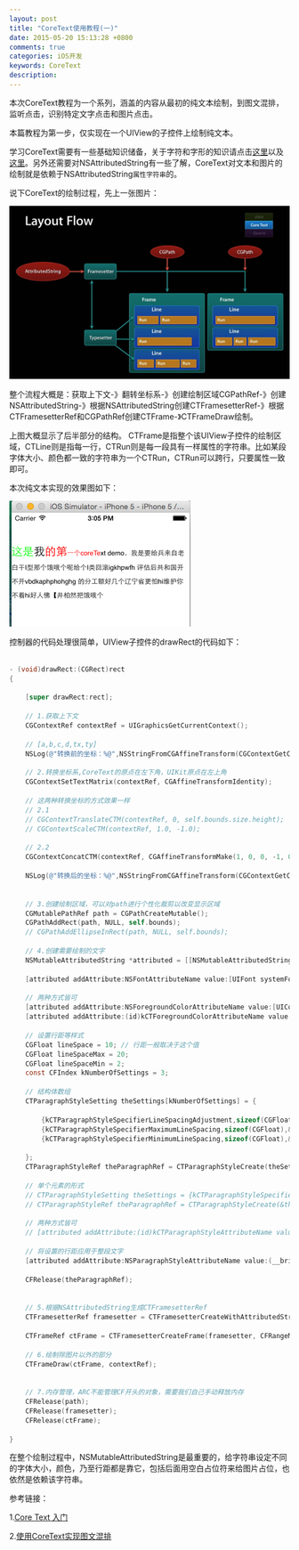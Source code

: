 ```yaml
---
layout: post
title: "CoreText使用教程(一)"
date: 2015-05-20 15:13:28 +0800
comments: true
categories: iOS开发
keywords: CoreText
description: 
---
```


本次CoreText教程为一个系列，涵盖的内容从最初的纯文本绘制，到图文混排，监听点击，识别特定文字点击和图片点击。

本篇教程为第一步，仅实现在一个UIView的子控件上绘制纯文本。

<!--more-->

学习CoreText需要有一些基础知识储备，关于字符和字形的知识请点击[这里](http://geeklu.com/2013/03/core-text/)以及[这里](http://www.brighttj.com/ios/use-coretext-make-typesetting-picture-and-text.html)。另外还需要对NSAttributedString有一些了解，CoreText对文本和图片的绘制就是依赖于NSAttributedString`属性字符串`的。

说下CoreText的绘制过程，先上一张图片：

![](/images/2015/05/20/CoreText_2.png)

整个流程大概是：获取上下文-》翻转坐标系-》创建绘制区域CGPathRef-》创建NSAttributedString-》根据NSAttributedString创建CTFramesetterRef-》根据CTFramesetterRef和CGPathRef创建CTFrame-》CTFrameDraw绘制。

上图大概显示了后半部分的结构。
CTFrame是指整个该UIView子控件的绘制区域，CTLine则是指每一行，CTRun则是每一段具有一样属性的字符串。比如某段字体大小、颜色都一致的字符串为一个CTRun，CTRun可以跨行，只要属性一致即可。


本次纯文本实现的效果图如下：

![](/images/2015/05/20/CoreText_1.png)

控制器的代码处理很简单，UIView子控件的drawRect的代码如下：

``` Objective-C

- (void)drawRect:(CGRect)rect
{

	[super drawRect:rect];

    // 1.获取上下文
    CGContextRef contextRef = UIGraphicsGetCurrentContext();
    
    // [a,b,c,d,tx,ty]
    NSLog(@"转换前的坐标：%@",NSStringFromCGAffineTransform(CGContextGetCTM(contextRef)));
    
    // 2.转换坐标系,CoreText的原点在左下角，UIKit原点在左上角
    CGContextSetTextMatrix(contextRef, CGAffineTransformIdentity);
    
    // 这两种转换坐标的方式效果一样
    // 2.1
	// CGContextTranslateCTM(contextRef, 0, self.bounds.size.height);
	// CGContextScaleCTM(contextRef, 1.0, -1.0);
    
    // 2.2
    CGContextConcatCTM(contextRef, CGAffineTransformMake(1, 0, 0, -1, 0, self.bounds.size.height));
    
    NSLog(@"转换后的坐标：%@",NSStringFromCGAffineTransform(CGContextGetCTM(contextRef)));
    
    
    // 3.创建绘制区域，可以对path进行个性化裁剪以改变显示区域
    CGMutablePathRef path = CGPathCreateMutable();
    CGPathAddRect(path, NULL, self.bounds);
    // CGPathAddEllipseInRect(path, NULL, self.bounds);
    
    // 4.创建需要绘制的文字
    NSMutableAttributedString *attributed = [[NSMutableAttributedString alloc] initWithString:@"这是我的第一个coreText demo，我是要给兵来自老白干I型那个饿哦个呢给个I类回滚igkhpwfh 评估后共和国开不开vbdkaphphohghg 的分工额好几个辽宁省更怕hi维护你不看hi好人佛【井柏然把饿哦个"];
    
    [attributed addAttribute:NSFontAttributeName value:[UIFont systemFontOfSize:20] range:NSMakeRange(0, 5)];
    
    // 两种方式皆可
    [attributed addAttribute:NSForegroundColorAttributeName value:[UIColor redColor] range:NSMakeRange(3, 10)];
    [attributed addAttribute:(id)kCTForegroundColorAttributeName value:[UIColor greenColor] range:NSMakeRange(0, 2)];
    
    // 设置行距等样式
    CGFloat lineSpace = 10; // 行距一般取决于这个值
    CGFloat lineSpaceMax = 20;
    CGFloat lineSpaceMin = 2;
    const CFIndex kNumberOfSettings = 3;

    // 结构体数组
    CTParagraphStyleSetting theSettings[kNumberOfSettings] = {
    
        {kCTParagraphStyleSpecifierLineSpacingAdjustment,sizeof(CGFloat),&lineSpace},
        {kCTParagraphStyleSpecifierMaximumLineSpacing,sizeof(CGFloat),&lineSpaceMax},
        {kCTParagraphStyleSpecifierMinimumLineSpacing,sizeof(CGFloat),&lineSpaceMin}
        
    };
    CTParagraphStyleRef theParagraphRef = CTParagraphStyleCreate(theSettings, kNumberOfSettings);
    
    // 单个元素的形式
	// CTParagraphStyleSetting theSettings = {kCTParagraphStyleSpecifierLineSpacingAdjustment,sizeof(CGFloat),&lineSpace};
	// CTParagraphStyleRef theParagraphRef = CTParagraphStyleCreate(&theSettings, kNumberOfSettings);
    
    // 两种方式皆可
	// [attributed addAttribute:(id)kCTParagraphStyleAttributeName value:(__bridge id)theParagraphRef range:NSMakeRange(0, attributed.length)];
    
    // 将设置的行距应用于整段文字
    [attributed addAttribute:NSParagraphStyleAttributeName value:(__bridge id)(theParagraphRef) range:NSMakeRange(0, attributed.length)];
    
    CFRelease(theParagraphRef);
    
    
    // 5.根据NSAttributedString生成CTFramesetterRef
    CTFramesetterRef framesetter = CTFramesetterCreateWithAttributedString((CFAttributedStringRef)attributed);
    
    CTFrameRef ctFrame = CTFramesetterCreateFrame(framesetter, CFRangeMake(0, attributed.length), path, NULL);
    
    // 6.绘制除图片以外的部分
    CTFrameDraw(ctFrame, contextRef);


	// 7.内存管理，ARC不能管理CF开头的对象，需要我们自己手动释放内存
	CFRelease(path);
    CFRelease(framesetter);
    CFRelease(ctFrame);
    
}

```

在整个绘制过程中，NSMutableAttributedString是最重要的，给字符串设定不同的字体大小，颜色，乃至行距都是靠它，包括后面用空白占位符来给图片占位，也依然是依赖该字符串。


参考链接：

1.[Core Text 入门](http://geeklu.com/2013/03/core-text/)

2.[使用CoreText实现图文混排](http://www.brighttj.com/ios/use-coretext-make-typesetting-picture-and-text.html)